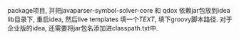 package项目, 并把javaparser-symbol-solver-core 和 qdox 依赖jar包放到idea lib目录下, 重启idea, 然后live templates 填一个$TEXT$, 填下groovy脚本路径.
对于企业版的idea, 还需要将jar包名添加进classpath.txt中.